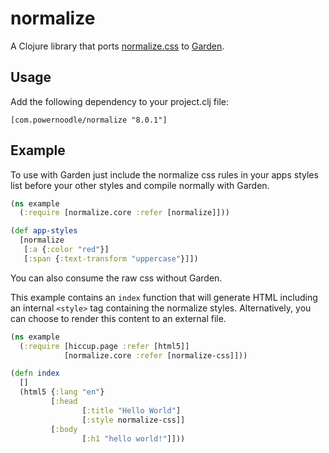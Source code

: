 # normalize

A Clojure library that ports
[normalize.css](http://necolas.github.io/normalize.css/) to
[Garden](https://github.com/noprompt/garden).

## Usage

Add the following dependency to your project.clj file:

```
[com.powernoodle/normalize "8.0.1"]
```

## Example

To use with Garden just include the normalize css rules in your apps
styles list before your other styles and compile normally with Garden.

```clojure
(ns example
  (:require [normalize.core :refer [normalize]]))

(def app-styles
  [normalize
   [:a {:color "red"}]
   [:span {:text-transform "uppercase"}]])
```

You can also consume the raw css without Garden.

This example contains an `index` function that will generate HTML
including an internal `<style>` tag containing the normalize
styles. Alternatively, you can choose to render this content to an
external file.

```clojure
(ns example
  (:require [hiccup.page :refer [html5]]
            [normalize.core :refer [normalize-css]]))

(defn index
  []
  (html5 {:lang "en"}
         [:head
                [:title "Hello World"]
                [:style normalize-css]]
         [:body
                [:h1 "hello world!"]]))
```
